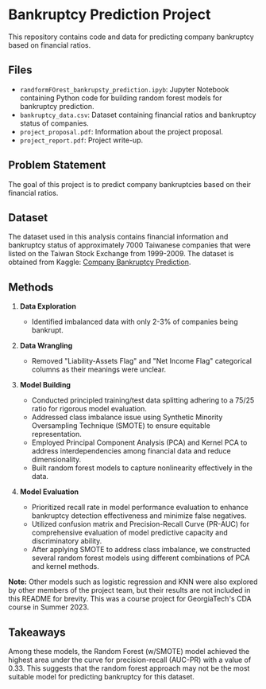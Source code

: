 # Bankruptcy Prediction Project

This repository contains code and data for predicting company bankruptcy based on financial ratios.

## Files

- `randformFOrest_bankrupsty_prediction.ipyb`: Jupyter Notebook containing Python code for building random forest models for bankruptcy prediction.
- `bankruptcy_data.csv`: Dataset containing financial ratios and bankruptcy status of companies.
- `project_proposal.pdf`: Information about the project proposal.
- `project_report.pdf`: Project write-up.

## Problem Statement

The goal of this project is to predict company bankruptcies based on their financial ratios.

## Dataset

The dataset used in this analysis contains financial information and bankruptcy status of approximately 7000 Taiwanese companies that were listed on the Taiwan Stock Exchange from 1999-2009. The dataset is obtained from Kaggle: [Company Bankruptcy Prediction](https://www.kaggle.com/datasets/fedesoriano/company-bankruptcy-prediction).

## Methods

1. **Data Exploration**
   - Identified imbalanced data with only 2-3% of companies being bankrupt.

2. **Data Wrangling**
   - Removed "Liability-Assets Flag" and "Net Income Flag" categorical columns as their meanings were unclear.

3. **Model Building**
   - Conducted principled training/test data splitting adhering to a 75/25 ratio for rigorous model evaluation.
   - Addressed class imbalance issue using Synthetic Minority Oversampling Technique (SMOTE) to ensure equitable representation.
   - Employed Principal Component Analysis (PCA) and Kernel PCA to address interdependencies among financial data and reduce dimensionality.
   - Built random forest models to capture nonlinearity effectively in the data.

4. **Model Evaluation**
   - Prioritized recall rate in model performance evaluation to enhance bankruptcy detection effectiveness and minimize false negatives.
   - Utilized confusion matrix and Precision-Recall Curve (PR-AUC) for comprehensive evaluation of model predictive capacity and discriminatory ability.
   - After applying SMOTE to address class imbalance, we constructed several random forest models using different combinations of PCA and kernel methods.
     
**Note:** Other models such as logistic regression and KNN were also explored by other members of the project team, but their results are not included in this README for brevity. This was a course project for GeorgiaTech's CDA course in Summer 2023.

## Takeaways

Among these models, the Random Forest (w/SMOTE) model achieved the highest area under the curve for precision-recall (AUC-PR) with a value of 0.33. This suggests that the random forest approach may not be the most suitable model for predicting bankruptcy for this dataset.
